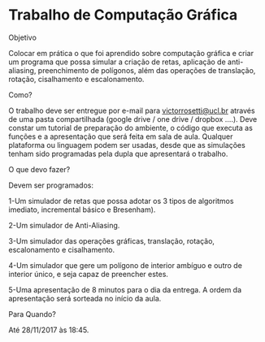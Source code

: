 # Trabalho de Computação Gráfica
Objetivo

Colocar em prática o que foi aprendido sobre computação gráfica e criar um programa que possa simular a criação de retas, aplicação de anti-aliasing, preenchimento de polígonos, além das operações de translação, rotação, cisalhamento e escalonamento.

Como?

O trabalho deve ser entregue por e-mail para victorrosetti@ucl.br através de uma pasta compartilhada (google drive / one drive / dropbox ….). Deve constar um tutorial de preparação do ambiente, o código que executa as funções e a apresentação que será feita em sala de aula. Qualquer plataforma ou linguagem podem ser usadas, desde que as simulações tenham sido programadas pela dupla que apresentará o trabalho.

O que devo fazer?

Devem ser programados:

1-Um simulador de retas que possa adotar os 3 tipos de algoritmos imediato, incremental básico e Bresenham).

2-Um simulador de Anti-Aliasing.

3-Um simulador das operações gráficas, translação, rotação, escalonamento e cisalhamento.

4-Um simulador que gere um polígono de interior ambíguo e outro de interior único, e seja capaz de preencher estes.

5-Uma apresentação de 8 minutos para o dia da entrega. A ordem da apresentação será sorteada no início da aula.


Para Quando?

Até 28/11/2017 às 18:45.

